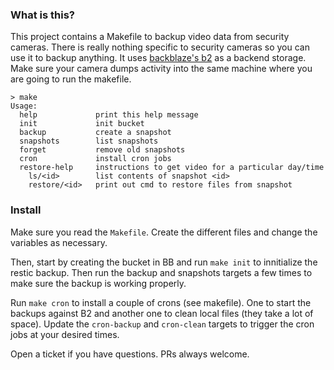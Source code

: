 ### What is this?

This project contains a Makefile to backup video data from security cameras. There is
really nothing specific to security cameras so you can use it to backup anything.
It uses [backblaze's b2](https://www.backblaze.com/b2/cloud-storage.html) as a backend storage.
Make sure your camera dumps activity into the same machine where you are going to 
run the makefile.

```
> make
Usage:
  help             print this help message
  init             init bucket
  backup           create a snapshot
  snapshots        list snapshots
  forget           remove old snapshots
  cron             install cron jobs
  restore-help     instructions to get video for a particular day/time
    ls/<id>        list contents of snapshot <id>
    restore/<id>   print out cmd to restore files from snapshot
```

### Install

Make sure you read the `Makefile`. Create the different files and change the variables
as necessary.

Then, start by creating the bucket in BB and run `make init` to innitialize the
restic backup. Then run the backup and snapshots targets a few times to make
sure the backup is working properly.

Run `make cron` to install a couple of crons (see makefile).
One to start the backups against B2 and another one to clean local
files (they take a lot of space). Update the `cron-backup` and `cron-clean`
targets to trigger the cron jobs at your desired times.

Open a ticket if you have questions. PRs always welcome.

